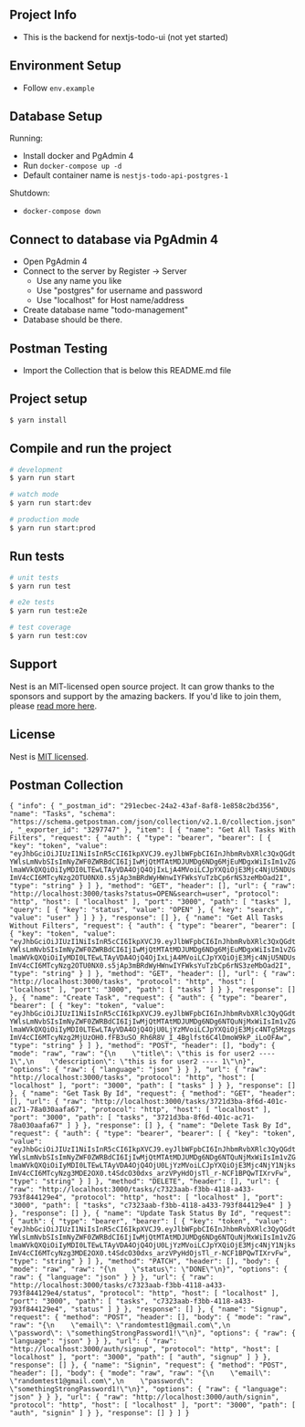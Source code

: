 ## Project Info

- This is the backend for nextjs-todo-ui (not yet started)

## Environment Setup

- Follow `env.example`

## Database Setup

Running:

- Install docker and PgAdmin 4
- Run `docker-compose up -d`
- Default container name is `nestjs-todo-api-postgres-1`

Shutdown:

- `docker-compose down`

## Connect to database via PgAdmin 4

- Open PgAdmin 4
- Connect to the server by Register -> Server
  - Use any name you like
  - Use "postgres" for username and password
  - Use "localhost" for Host name/address
- Create database name "todo-management"
- Database should be there.

## Postman Testing

- Import the Collection that is below this README.md file

## Project setup

```bash
$ yarn install
```

## Compile and run the project

```bash
# development
$ yarn run start

# watch mode
$ yarn run start:dev

# production mode
$ yarn run start:prod
```

## Run tests

```bash
# unit tests
$ yarn run test

# e2e tests
$ yarn run test:e2e

# test coverage
$ yarn run test:cov
```

## Support

Nest is an MIT-licensed open source project. It can grow thanks to the sponsors and support by the amazing backers. If you'd like to join them, please [read more here](https://docs.nestjs.com/support).

## License

Nest is [MIT licensed](https://github.com/nestjs/nest/blob/master/LICENSE).

## Postman Collection

`{
	"info": {
		"_postman_id": "291ecbec-24a2-43af-8af8-1e858c2bd356",
		"name": "Tasks",
		"schema": "https://schema.getpostman.com/json/collection/v2.1.0/collection.json",
		"_exporter_id": "3297747"
	},
	"item": [
		{
			"name": "Get All Tasks With Filters",
			"request": {
				"auth": {
					"type": "bearer",
					"bearer": [
						{
							"key": "token",
							"value": "eyJhbGciOiJIUzI1NiIsInR5cCI6IkpXVCJ9.eyJlbWFpbCI6InJhbmRvbXRlc3QxQGdtYWlsLmNvbSIsImNyZWF0ZWRBdCI6IjIwMjQtMTAtMDJUMDg6NDg6MjEuMDgxWiIsIm1vZGlmaWVkQXQiOiIyMDI0LTEwLTAyVDA4OjQ4OjIxLjA4MVoiLCJpYXQiOjE3Mjc4NjU5NDUsImV4cCI6MTcyNzg2OTU0NX0.s5jAp3mBRdWyHWnwIYFWksYuTzbCp6rNS3zeMbOad2I",
							"type": "string"
						}
					]
				},
				"method": "GET",
				"header": [],
				"url": {
					"raw": "http://localhost:3000/tasks?status=OPEN&search=user",
					"protocol": "http",
					"host": [
						"localhost"
					],
					"port": "3000",
					"path": [
						"tasks"
					],
					"query": [
						{
							"key": "status",
							"value": "OPEN"
						},
						{
							"key": "search",
							"value": "user"
						}
					]
				}
			},
			"response": []
		},
		{
			"name": "Get All Tasks Without Filters",
			"request": {
				"auth": {
					"type": "bearer",
					"bearer": [
						{
							"key": "token",
							"value": "eyJhbGciOiJIUzI1NiIsInR5cCI6IkpXVCJ9.eyJlbWFpbCI6InJhbmRvbXRlc3QxQGdtYWlsLmNvbSIsImNyZWF0ZWRBdCI6IjIwMjQtMTAtMDJUMDg6NDg6MjEuMDgxWiIsIm1vZGlmaWVkQXQiOiIyMDI0LTEwLTAyVDA4OjQ4OjIxLjA4MVoiLCJpYXQiOjE3Mjc4NjU5NDUsImV4cCI6MTcyNzg2OTU0NX0.s5jAp3mBRdWyHWnwIYFWksYuTzbCp6rNS3zeMbOad2I",
							"type": "string"
						}
					]
				},
				"method": "GET",
				"header": [],
				"url": {
					"raw": "http://localhost:3000/tasks",
					"protocol": "http",
					"host": [
						"localhost"
					],
					"port": "3000",
					"path": [
						"tasks"
					]
				}
			},
			"response": []
		},
		{
			"name": "Create Task",
			"request": {
				"auth": {
					"type": "bearer",
					"bearer": [
						{
							"key": "token",
							"value": "eyJhbGciOiJIUzI1NiIsInR5cCI6IkpXVCJ9.eyJlbWFpbCI6InJhbmRvbXRlc3QyQGdtYWlsLmNvbSIsImNyZWF0ZWRBdCI6IjIwMjQtMTAtMDJUMDg6NDg6NTQuNjMxWiIsIm1vZGlmaWVkQXQiOiIyMDI0LTEwLTAyVDA4OjQ4OjU0LjYzMVoiLCJpYXQiOjE3Mjc4NTg5MzgsImV4cCI6MTcyNzg2MjUzOH0.fFB3uSO_Rh6R8V_I_4Bglfst6C4lDmoW9kP_iLoOFAw",
							"type": "string"
						}
					]
				},
				"method": "POST",
				"header": [],
				"body": {
					"mode": "raw",
					"raw": "{\n    \"title\": \"this is for user2 ---- 1\",\n    \"description\": \"this is for user2 ---- 1\"\n}",
					"options": {
						"raw": {
							"language": "json"
						}
					}
				},
				"url": {
					"raw": "http://localhost:3000/tasks",
					"protocol": "http",
					"host": [
						"localhost"
					],
					"port": "3000",
					"path": [
						"tasks"
					]
				}
			},
			"response": []
		},
		{
			"name": "Get Task By Id",
			"request": {
				"method": "GET",
				"header": [],
				"url": {
					"raw": "http://localhost:3000/tasks/3721d3ba-8f6d-401c-ac71-78a030aafa67",
					"protocol": "http",
					"host": [
						"localhost"
					],
					"port": "3000",
					"path": [
						"tasks",
						"3721d3ba-8f6d-401c-ac71-78a030aafa67"
					]
				}
			},
			"response": []
		},
		{
			"name": "Delete Task By Id",
			"request": {
				"auth": {
					"type": "bearer",
					"bearer": [
						{
							"key": "token",
							"value": "eyJhbGciOiJIUzI1NiIsInR5cCI6IkpXVCJ9.eyJlbWFpbCI6InJhbmRvbXRlc3QyQGdtYWlsLmNvbSIsImNyZWF0ZWRBdCI6IjIwMjQtMTAtMDJUMDg6NDg6NTQuNjMxWiIsIm1vZGlmaWVkQXQiOiIyMDI0LTEwLTAyVDA4OjQ4OjU0LjYzMVoiLCJpYXQiOjE3Mjc4NjY1NjksImV4cCI6MTcyNzg3MDE2OX0.t4SdcO30dxs_arzVPyHdOjsTl_r-NCF1BPQwTIXrvFw",
							"type": "string"
						}
					]
				},
				"method": "DELETE",
				"header": [],
				"url": {
					"raw": "http://localhost:3000/tasks/c7323aab-f3bb-4118-a433-793f844129e4",
					"protocol": "http",
					"host": [
						"localhost"
					],
					"port": "3000",
					"path": [
						"tasks",
						"c7323aab-f3bb-4118-a433-793f844129e4"
					]
				}
			},
			"response": []
		},
		{
			"name": "Update Task Status By Id",
			"request": {
				"auth": {
					"type": "bearer",
					"bearer": [
						{
							"key": "token",
							"value": "eyJhbGciOiJIUzI1NiIsInR5cCI6IkpXVCJ9.eyJlbWFpbCI6InJhbmRvbXRlc3QyQGdtYWlsLmNvbSIsImNyZWF0ZWRBdCI6IjIwMjQtMTAtMDJUMDg6NDg6NTQuNjMxWiIsIm1vZGlmaWVkQXQiOiIyMDI0LTEwLTAyVDA4OjQ4OjU0LjYzMVoiLCJpYXQiOjE3Mjc4NjY1NjksImV4cCI6MTcyNzg3MDE2OX0.t4SdcO30dxs_arzVPyHdOjsTl_r-NCF1BPQwTIXrvFw",
							"type": "string"
						}
					]
				},
				"method": "PATCH",
				"header": [],
				"body": {
					"mode": "raw",
					"raw": "{\n    \"status\": \"DONE\"\n}",
					"options": {
						"raw": {
							"language": "json"
						}
					}
				},
				"url": {
					"raw": "http://localhost:3000/tasks/c7323aab-f3bb-4118-a433-793f844129e4/status",
					"protocol": "http",
					"host": [
						"localhost"
					],
					"port": "3000",
					"path": [
						"tasks",
						"c7323aab-f3bb-4118-a433-793f844129e4",
						"status"
					]
				}
			},
			"response": []
		},
		{
			"name": "Signup",
			"request": {
				"method": "POST",
				"header": [],
				"body": {
					"mode": "raw",
					"raw": "{\n    \"email\": \"randomtest1@gmail.com\",\n    \"password\": \"somethingStrongPassword1!\"\n}",
					"options": {
						"raw": {
							"language": "json"
						}
					}
				},
				"url": {
					"raw": "http://localhost:3000/auth/signup",
					"protocol": "http",
					"host": [
						"localhost"
					],
					"port": "3000",
					"path": [
						"auth",
						"signup"
					]
				}
			},
			"response": []
		},
		{
			"name": "Signin",
			"request": {
				"method": "POST",
				"header": [],
				"body": {
					"mode": "raw",
					"raw": "{\n    \"email\": \"randomtest1@gmail.com\",\n    \"password\": \"somethingStrongPassword1!\"\n}",
					"options": {
						"raw": {
							"language": "json"
						}
					}
				},
				"url": {
					"raw": "http://localhost:3000/auth/signin",
					"protocol": "http",
					"host": [
						"localhost"
					],
					"port": "3000",
					"path": [
						"auth",
						"signin"
					]
				}
			},
			"response": []
		}
	]
}`
